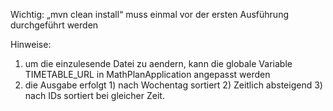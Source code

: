 Wichtig: „mvn clean install“ muss einmal vor der ersten Ausführung durchgeführt werden

Hinweise:
1) um die einzulesende Datei zu aendern, kann die globale Variable TIMETABLE_URL in MathPlanApplication angepasst werden
2) die Ausgabe erfolgt 1) nach Wochentag sortiert 2) Zeitlich absteigend 3) nach IDs sortiert bei gleicher Zeit.
